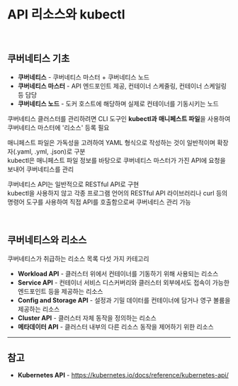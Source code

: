 # API 리소스와 kubectl

<br/>

## 쿠버네티스 기초
- **쿠버네티스** - 쿠버네티스 마스터 + 쿠버네티스 노드
- **쿠버네티스 마스터** - API 엔드포인트 제공, 컨테이너 스케줄링, 컨테이너 스케일링 등 담당
- **쿠버네티스 노드** - 도커 호스트에 해당하며 실제로 컨테이너를 기동시키는 노드

쿠버네티스 클러스터를 관리하려면 CLI 도구인 **kubectl과** **매니페스트 파일**을 사용하여 쿠버네티스 마스터에 '리소스' 등록 필요

매니페스트 파일은 가독성을 고려하여 YAML 형식으로 작성하는 것이 일반적이며 확장자(.yaml, .yml, .json)로 구분  
kubectl은 매니페스트 파일 정보를 바탕으로 쿠버네티스 마스터가 가진 API에 요청을 보내어 쿠버네티스를 관리  

쿠버네티스 API는 일반적으로 RESTful API로 구현  
kubectl을 사용하지 않고 각종 프로그램 언어의 RESTful API 라이브러리나 curl 등의 명령어 도구를 사용하여 직접 API를 호출함으로써 쿠버네티스 관리 가능

<br/>

## 쿠버네티스와 리소스
쿠버네티스가 취급하는 리소스 목록 다섯 가지 카테고리

- **Workload API** - 클러스터 위에서 컨테이너를 기동하기 위해 사용되는 리소스
- **Service API** - 컨테이너 서비스 디스커버리와 클러스터 외부에서도 접속이 가능한 엔드포인트 등을 제공하는 리소스
- **Config and Storage API** - 설정과 기밀 데이터를 컨테이너에 담거나 영구 볼륨을 제공하는 리소스
- **Cluster API** - 클러스터 자체 동작을 정의하는 리소스
- **메타데이터 API** - 클러스터 내부의 다른 리소스 동작을 제어하기 위한 리소스

<hr>

## 참고
- **Kubernetes API** - https://kubernetes.io/docs/reference/kubernetes-api/
